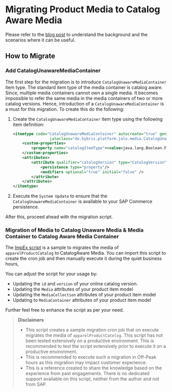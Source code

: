 # Migrating Product Media to Catalog Aware Media

Please refer to the [blog post](https://community.sap.com/t5/crm-and-cx-blogs-by-sap/enhancing-scalability-of-your-product-catalog-with-catalog-unaware-media/ba-p/13762371) to understand the background and the scenarios where it can be useful.

## How to Migrate
### Add CatalogUnawareMediaContainer
The first step for the migration is to introduce `CatalogUnawareMediaContainer` item type. The standard item type of the media container is catalog aware. Since, multiple media containers cannot own a single media. It becomes impossible to refer the same media in the media containers of two or more catalog versions. Hence, introduction of a `CatalogUnawareMediaContainer` is a must for this migration. To create this do the following:
1. Create the `CatalogUnawareMediaContainer` item type using the following item definition:
    ```xml
    <itemtype code="CatalogUnawareMediaContainer" autocreate="true" generate="true" extends="Media"
                    jaloclass="de.hybris.platform.jalo.media.CatalogUnawareMediaContainer">
        <custom-properties>
            <property name="catalogItemType"><value>java.lang.Boolean.FALSE</value></property>
        </custom-properties>
        <attributes>
            <attribute qualifier="catalogVersion" type="CatalogVersion" redeclare="true">
                <persistence type="property"/>
                <modifiers optional="true" initial="false" />
            </attribute>
        </attributes>
    </itemtype>
    ```
2. Execute the `System Update` to ensure that the `CatalogUnawareMediaContainer` is available to your SAP Commerce persistence.

After this, proceed ahead with the migration script.

### Migration of Media to Catalog Unaware Media & Media Container to Catalog Aware Media Container
The [ImpEx script](https://github.com/apanwar/sap-commerce-cloud-scalability/blob/main/product-catalog/media-to-catalog-unaware-media/impex/cron-jobs.impex) is a sample to migrates the media of `apparelProductCatalog` to CatalogAware Media. You can import this script to create the cron job and then manually execute it during the quiet business hours,

You can adjust the script for your usage by:
- Updating the `id` and `version` of your online catalog version.
- Updating the `Media` attributes of your product item model
- Updating the `MediaCollection` attributes of your product item model
- Updating to `MediaContainer` attributes of your product item model

Further feel free to enhance the script as per your need.


>**Disclaimers**
> - This script creates a sample migration cron job that on execute migrates the media of `apparelProductCatelog`. This script has not been tested extensively on a productive environment. This is recommended to test the script extensively prior to execute it on a productive environment.
> - This is recommended to execute such a migration in Off-Peak hours as this migration may impact customer experience.
> - This is a reference created to share the knowledge based on the experience from past engagements. There is no dedicated support available on this script, neither from the author and not from SAP.
